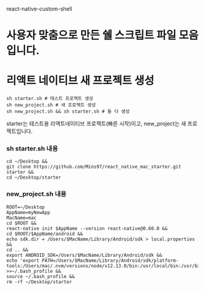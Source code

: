 react-native-custom-shell
# 사용자 맞춤으로 만든 쉘 스크립트 파일 모음입니다.
# 리액트 네이티브 새 프로젝트 생성
```
sh starter.sh # 테스트 프로젝트 생성
sh new_project.sh # 새 프로젝트 생성
sh new_project.sh && sh starter.sh # 둘 다 생성
```
starter는 테스트용 리액트네이티브 프로젝트(빠른 시작)이고,
new_project는 새 프로젝트입니다.

### sh starter.sh 내용
```
cd ~/Desktop &&
git clone https://github.com/Mins97/react_native_mac_starter.git starter &&
cd ~/Desktop/starter
```

### new_project.sh 내용
```
ROOT=~/Desktop
AppName=myNewApp
MacName=mac
cd $ROOT &&
react-native init $AppName --version react-native@0.60.0 &&
cd $ROOT/$AppName/android &&
echo sdk.dir = /Users/$MacName/Library/Android/sdk > local.properties &&
cd .. &&
export ANDROID_SDK=/Users/$MacName/Library/Android/sdk &&
echo 'export PATH=/Users/$MacName/Library/Android/sdk/platform-tools:/Users/mac/.nvm/versions/node/v12.13.0/bin:/usr/local/bin:/usr/bin:/bin:/usr/sbin:/sbin:/Users/mac/.nvm/versions/node/v12.13.0/bin:/Users/mac/.rvm/bin' >>~/.bash_profile &&
source ~/.bash_profile &&
rm -rf ~/Desktop/starter
```
